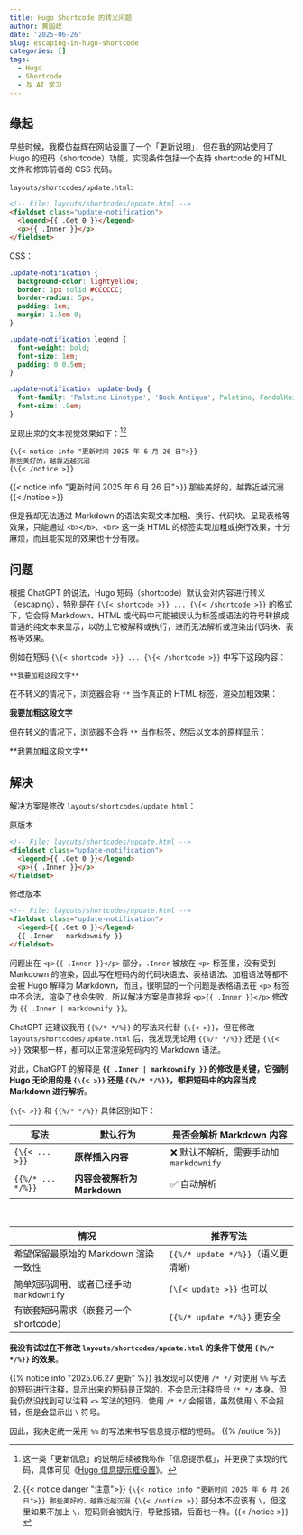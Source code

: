 ```yaml
---
title: Hugo Shortcode 的转义问题
author: 黄国政
date: '2025-06-26'
slug: escaping-in-hugo-shortcode
categories: []
tags:
  - Hugo
  - Shortcode
  - 与 AI 学习
---
```


<!--more-->

## 缘起

早些时候，我模仿益辉在网站设置了一个「更新说明」，但在我的网站使用了 Hugo 的短码（shortcode）功能，实现条件包括一个支持 shortcode 的 HTML 文件和修饰前者的 CSS 代码。

`layouts/shortcodes/update.html`:

```html
<!-- File: layouts/shortcodes/update.html -->
<fieldset class="update-notification">
  <legend>{{ .Get 0 }}</legend>
  <p>{{ .Inner }}</p>
</fieldset>
```

CSS：

```css
.update-notification {
  background-color: lightyellow;
  border: 1px solid #CCCCCC;
  border-radius: 5px;
  padding: 1em;
  margin: 1.5em 0;
}

.update-notification legend {
  font-weight: bold;
  font-size: 1em;
  padding: 0 0.5em;
}

.update-notification .update-body {
  font-family: 'Palatino Linotype', 'Book Antiqua', Palatino, FandolKai, serif;
  font-size: .9em;
}
```

呈现出来的文本视觉效果如下：[^notice][^warning]

[^notice]: 这一类「更新信息」的说明后续被我称作「信息提示框」，并更换了实现的代码，具体可见《[Hugo 信息提示框设置](https://guozheng.rbind.io/project/hugo-info-grid/)》。
[^warning]: {{< notice danger "注意">}} `{\{< notice info "更新时间 2025 年 6 月 26 日">}}
那些美好的，越靠近越沉溺
{\{< /notice >}}` 部分本不应该有 `\`，但这里如果不加上 `\`，短码则会被执行，导致报错，后面也一样。{{< /notice >}}

<div class="highlight-block">

```
{\{< notice info "更新时间 2025 年 6 月 26 日">}}
那些美好的，越靠近越沉溺
{\{< /notice >}}
```

{{< notice info "更新时间 2025 年 6 月 26 日">}}
那些美好的，越靠近越沉溺
{{< /notice >}}

</div>

但是我却无法通过 Markdown 的语法实现文本加粗、换行、代码块、呈现表格等效果，只能通过 `<b></b>`、`<br>` 这一类 HTML 的标签实现加粗或换行效果，十分麻烦，而且能实现的效果也十分有限。

## 问题

根据 ChatGPT 的说法，Hugo 短码（shortcode）默认会对内容进行转义（escaping），特别是在 `{\{< shortcode >}} ... {\{< /shortcode >}}` 的格式下，它会将 Markdown、HTML 或代码中可能被误认为标签或语法的符号转换成普通的纯文本来显示，以防止它被解释或执行，进而无法解析或渲染出代码块、表格等效果。

例如在短码 `{\{< shortcode >}} ... {\{< /shortcode >}}` 中写下这段内容：

```
**我要加粗这段文字**
```

在不转义的情况下，浏览器会将 `**` 当作真正的 HTML 标签，渲染加粗效果：

<div class="highlight-block">

**我要加粗这段文字**

</div>

但在转义的情况下，浏览器不会将 `**` 当作标签，然后以文本的原样显示：

<div class="highlight-block">

\*\*我要加粗这段文字*\*

</div>

## 解决

解决方案是修改 `layouts/shortcodes/update.html`：

<div class="highlight-block">

原版本
```html
<!-- File: layouts/shortcodes/update.html -->
<fieldset class="update-notification">
  <legend>{{ .Get 0 }}</legend>
  <p>{{ .Inner }}</p>
</fieldset>
```

修改版本
```html
<!-- File: layouts/shortcodes/update.html -->
<fieldset class="update-notification">
  <legend>{{ .Get 0 }}</legend>
  {{ .Inner | markdownify }}
</fieldset>
```

</div>

问题出在 `<p>{{ .Inner }}</p>` 部分，`.Inner` 被放在 `<p>` 标签里，没有受到 Markdown 的渲染，因此写在短码内的代码块语法、表格语法、加粗语法等都不会被 Hugo 解释为 Markdown，而且，很明显的一个问题是表格语法在 `<p>` 标签中不合法，渲染了也会失败，所以解决方案是直接将 `<p>{{ .Inner }}</p>` 修改为 `{{ .Inner | markdownify }}`。

ChatGPT 还建议我用 `{{%/* */%}}` 的写法来代替 `{\{< >}}`，但在修改 `layouts/shortcodes/update.html` 后，我发现无论用 `{{%/* */%}}` 还是 `{\{< >}}` 效果都一样，都可以正常渲染短码内的 Markdown 语法。

对此，ChatGPT 的解释是<b> `{{ .Inner | markdownify }}` 的修改是关键，它强制 Hugo 无论用的是 `{\{< >}}` 还是 `{{%/* */%}}`，都把短码中的内容当成 Markdown 进行解析</b>。

`{\{< >}}` 和 `{{%/* */%}}` 具体区别如下：

| 写法            | 默认行为                 | 是否会解析 Markdown 内容           |
| ------------- | -------------------- | --------------------------- |
| `{\{< ... >}}` | **原样插入内容**           | ❌ 默认不解析，需要手动加 `markdownify` |
| `{{%/* ... */%}}` | **内容会被解析为 Markdown** | ✅ 自动解析                      |

<br>

| 情况                          | 推荐写法                    |
| --------------------------- | ----------------------- |
| 希望保留最原始的 Markdown 渲染一致性     | `{{%/* update */%}}`（语义更清晰） |
| 简单短码调用、或者已经手动 `markdownify` | `{\{< update >}}` 也可以    |
| 有嵌套短码需求（嵌套另一个 shortcode）    | `{{%/* update */%}}` 更安全    |

**我没有试过在不修改 `layouts/shortcodes/update.html` 的条件下使用 `{{%/* */%}}` 的效果**。

{{% notice info "2025.06.27 更新" %}}
我发现可以使用 `/* */` 对使用 `%%` 写法的短码进行注释，显示出来的短码是正常的，不会显示注释符号 `/* */` 本身。但我仍然没找到可以注释 `<>` 写法的短码，使用 `/* */` 会报错，虽然使用 `\` 不会报错，但是会显示出 `\` 符号。

因此，我决定统一采用 `%%` 的写法来书写信息提示框的短码。 
{{% /notice %}}